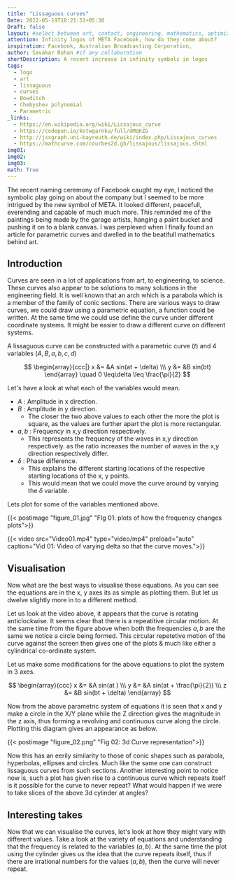 ```yaml
---
title: "Lissaguous curves"
Date: 2022-05-19T18:21:51+05:30
Draft: false
layout: #select between art, contact, engineering, mathematics, optimization, sports
attention: Infinity logos of META Facebook, how do they come about?
inspiration: Facebook, Australian Broadcasting Corporation,
author: Savakar Rohan #if any collaboration
shortDescription: A recent increase in infinity symbols in logos
tags:
  - logo
  - art
  - lissaguous
  - curves
  - Bowditch
  - Chebyshev polynomial
  - Parametric
_links:
  - https://en.wikipedia.org/wiki/Lissajous_curve
  - https://codepen.io/kotwgarnku/full/dMqKZG
  - http://jsxgraph.uni-bayreuth.de/wiki/index.php/Lissajous_curves
  - https://mathcurve.com/courbes2d.gb/lissajous/lissajous.shtml
img01:
img02:
img03:
math: True
---
```


The recent naming ceremony of Facebook caught my eye, I noticed the symbolic play going on about the company but I seemed to be more intrigued by the new symbol of META. It looked different, peacefull, everending and capable of much much more. This reminded me of the paintings being made by the garage artists, hanging a paint bucket and pushing it on to a blank canvas. I was perplexed when I finally found an article for parametric curves and dwelled in to the beatifull mathematics behind art.

## Introduction

Curves are seen in a lot of applications from art, to engineering, to science. These curves also appear to be solutions to many solutions in the engineering field. It is well known that an arch which is a parabola which is a member of the family of conic sections. There are various ways to draw curves, we could draw using a parametric equation, a function could be written. At the same time we could use define the curve under different coordinate systems. It might be easier to draw a different curve on different systems.

A lissaguous curve can be constructed with a parametric curve $(t)$ and 4 variables $( A, B, a, b, c, d )$

$$
	\begin{array}{ccc|}
		  x &= &A sin(at + \delta) \\\
		  y &= &B sin(bt)
	\end{array}
	\quad 0 \leq\delta \leq \frac{\pi}{2}
$$

Let's have a look at what each of the variables would mean.

- $A$ : Amplitude in x direction.
- $B$ : Amplitude in y direction.
  - The closer the two above values to each other the more the plot is square, as the values are further apart the plot is more rectangular.
- $a,b$ : Frequency in x,y direction respectively.
  - This represents the frequency of the waves in x,y direction respectively. as the ratio increases the number of waves in the x,y direction respectively differ.
- $\delta$ : Phase difference.
  - This explains the different starting locations of the respective starting locations of the x, y points.
  - This would mean that we could move the curve around by varying the $\delta$ variable.

Lets plot for some of the variables mentioned above.

{{< postimage "figure_01.jpg" "FIg 01: plots of how the frequency changes plots">}}

{{< video src="Video01.mp4" type="video/mp4" preload="auto" caption="Vid 01: Video of varying delta so that the curve moves.">}}

## Visualisation

Now what are the best ways to visualise these equations. As you can see the equations are in the x, y axes its as simple as plotting them. But let us dwelve slightly more in to a different method.

Let us look at the video above, it appears that the curve is rotating anticlockwise. It seems clear that there is a repeatitive circular motion. At the same time from the figure above when both the frequencies $a,b$ are the same we notice a circle being formed. This circular repetetive motion of the curve against the screen then gives one of the plots & much like either a cylindrical co-ordinate system.

Let us make some modifications for the above equations to plot the system in 3 axes.

$$
\begin{array}{ccc}
  x &= &A sin(at ) \\\
  y &= &A sin(at + \frac{\pi}{2}) \\\
  z &= &B sin(bt + \delta)
\end{array}
$$

Now from the above parametric system of equations it is seen that x and y make a circle in the X/Y plane while the Z direction gives the magnitude in the z axis, thus forming a revolving and continuous curve along the circle. Plotting this diagram gives an appearance as below.

{{< postimage "figure_02.png" "Fig 02: 3d Curve representation">}}

Now this has an eerily similarity to those of conic shapes such as parabola, hyperbolas, ellipses and circles. Much like the same one can construct lissaguous curves from such sections. Another interesting point to notice now is, such a plot has given rise to a continuous curve which repeats itself is it possible for the curve to never repeat?
What would happen if we were to take slices of the above 3d cylinder at angles?

## Interesting takes

Now that we can visualise the curves, let's look at how they might vary with different values. Take a look at the variety of equations and understanding that the frequency is related to the variables $(a,b)$. At the same time the plot using the cylinder gives us the idea that the curve repeats itself, thus if there are irrational numbers for the values $(a,b)$, then the curve will never repeat.
